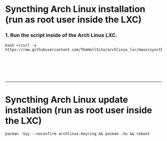 # Syncthing Arch Linux installation (run as root user inside the LXC)

### 1. Run the script inside of the Arch Linux LXC.

  ```
  bash <(curl -s https://raw.githubusercontent.com/TheHellSite/archlinux_lxc/main/syncthing/syncthing_installer.sh)
  ```

<br />
<br />
<br />
<br />
<hr>

# Syncthing Arch Linux update installation (run as root user inside the LXC)

  ```
  pacman -Syy --noconfirm archlinux-keyring && pacman -Su && reboot
  ```
